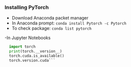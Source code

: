 ### Installing PyTorch

- Download Anaconda packet manager
- In Anaconda prompt: `conda install Pytorch -c Pytorch`
- To check package: `conda list pytorch`

-In Jupyter Notebooks 

```python
  import torch
  print(torch.__version__)
  torch.cuda.is_available()
  torch.version.cuda```
